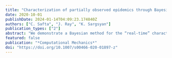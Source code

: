```yaml
---
title: "Characterization of partially observed epidemics through Bayesian inference: application to COVID-19"
date: 2020-10-01
publishDate: 2024-01-14T04:09:23.174840Z
authors: ["C. Safta", "J. Ray", "K. Sargsyan"]
publication_types: ["2"]
abstract: "We demonstrate a Bayesian method for the “real-time” characterization and forecasting of partially observed COVID-19 epidemic. Characterization is the estimation of infection spread parameters using daily counts of symptomatic patients. The method is designed to help guide medical resource allocation in the early epoch of the outbreak. The estimation problem is posed as one of Bayesian inference and solved using a Markov chain Monte Carlo technique. The data used in this study was sourced before the arrival of the second wave of infection in July 2020. The proposed modeling approach, when applied at the country level, generally provides accurate forecasts at the regional, state and country level. The epidemiological model detected the flattening of the curve in California, after public health measures were instituted. The method also detected different disease dynamics when applied to specific regions of New Mexico."
featured: false
publication: "*Computational Mechanics*"
doi: "https://doi.org/10.1007/s00466-020-01897-z"
---
```


